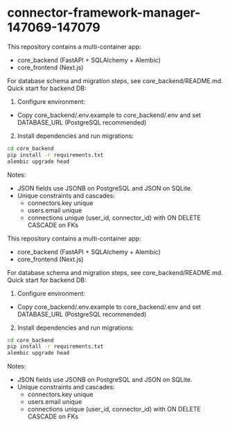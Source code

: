 # connector-framework-manager-147069-147079

This repository contains a multi-container app:
- core_backend (FastAPI + SQLAlchemy + Alembic)
- core_frontend (Next.js)

For database schema and migration steps, see core_backend/README.md. Quick start for backend DB:

1) Configure environment:
- Copy core_backend/.env.example to core_backend/.env and set DATABASE_URL (PostgreSQL recommended)

2) Install dependencies and run migrations:
```bash
cd core_backend
pip install -r requirements.txt
alembic upgrade head
```

Notes:
- JSON fields use JSONB on PostgreSQL and JSON on SQLite.
- Unique constraints and cascades:
  - connectors.key unique
  - users.email unique
  - connections unique (user_id, connector_id) with ON DELETE CASCADE on FKs

This repository contains a multi-container app:
- core_backend (FastAPI + SQLAlchemy + Alembic)
- core_frontend (Next.js)

For database schema and migration steps, see core_backend/README.md. Quick start for backend DB:

1) Configure environment:
- Copy core_backend/.env.example to core_backend/.env and set DATABASE_URL (PostgreSQL recommended)

2) Install dependencies and run migrations:
```bash
cd core_backend
pip install -r requirements.txt
alembic upgrade head
```

Notes:
- JSON fields use JSONB on PostgreSQL and JSON on SQLite.
- Unique constraints and cascades:
  - connectors.key unique
  - users.email unique
  - connections unique (user_id, connector_id) with ON DELETE CASCADE on FKs